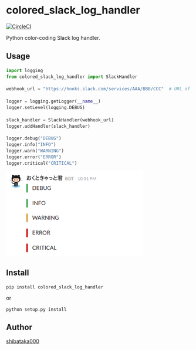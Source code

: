 # colored\_slack\_log\_handler

[![CircleCI](https://circleci.com/gh/shibataka000/colored_slack_log_handler.svg?style=svg)](https://circleci.com/gh/shibataka000/colored_slack_log_handler)

Python color-coding Slack log handler.

## Usage
```python
import logging
from colored_slack_log_handler import SlackHandler

webhook_url = "https://hooks.slack.com/services/AAA/BBB/CCC"  # URL of Slack Incoming Webhook

logger = logging.getLogger(__name__)
logger.setLevel(logging.DEBUG)

slack_handler = SlackHandler(webhook_url)
logger.addHandler(slack_handler)

logger.debug("DEBUG")
logger.info("INFO")
logger.warn("WARNING")
logger.error("ERROR")
logger.critical("CRITICAL")
```

![](./img/screenshot.png)

## Install
```
pip install colored_slack_log_handler
```

or

```
python setup.py install
```

## Author
[shibataka000](https://github.com/shibataka000)
